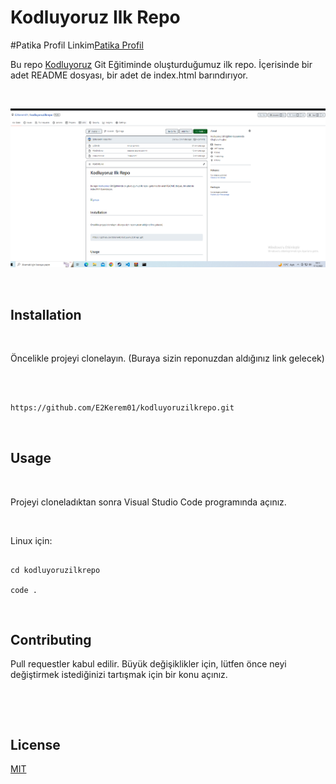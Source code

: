 
# Kodluyoruz Ilk Repo

#Patika Profil Linkim[Patika Profil](https://app.patika.dev/e2kerem01)
​

Bu repo [Kodluyoruz](https://www.kodluyoruz.org) Git Eğitiminde oluşturduğumuz ilk repo. İçerisinde bir adet README dosyası, bir adet de index.html barındırıyor.

​

![github](figures/github.PNG)

​

## Installation

​

Öncelikle projeyi clonelayın. (Buraya sizin reponuzdan aldığınız link gelecek)

​

```bash

https://github.com/E2Kerem01/kodluyoruzilkrepo.git

```

​

## Usage

​

Projeyi cloneladıktan sonra Visual Studio Code programında açınız.

​

Linux için:

```linux

cd kodluyoruzilkrepo

code .

```

​

## Contributing

Pull requestler kabul edilir. Büyük değişiklikler için, lütfen önce neyi değiştirmek istediğinizi tartışmak için bir konu açınız.

​

​

## License

[MIT](https://choosealicense.com/licenses/mit/)
